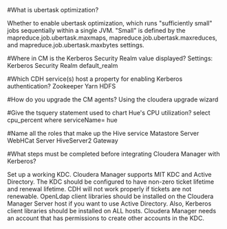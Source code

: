 #What is ubertask optimization?

 Whether to enable ubertask optimization, which runs "sufficiently small" jobs sequentially within a single JVM. "Small" is defined by the mapreduce.job.ubertask.maxmaps, mapreduce.job.ubertask.maxreduces, and mapreduce.job.ubertask.maxbytes settings.


#Where in CM is the Kerberos Security Realm value displayed?
Settings: Kerberos Security Realm
default_realm


#Which CDH service(s) host a property for enabling Kerberos authentication?
Zookeeper
Yarn 
HDFS

#How do you upgrade the CM agents?
Using the cloudera upgrade wizard


#Give the tsquery statement used to chart Hue's CPU utilization?
select cpu_percent where serviceName= hue


#Name all the roles that make up the Hive service
Matastore Server
WebHCat Server
HiveServer2
Gateway


#What steps must be completed before integrating Cloudera Manager with Kerberos?

Set up a working KDC. Cloudera Manager supports MIT KDC and Active Directory.
The KDC should be configured to have non-zero ticket lifetime and renewal lifetime. CDH will not work properly if tickets are not renewable.
OpenLdap client libraries should be installed on the Cloudera Manager Server host if you want to use Active Directory. Also, Kerberos client libraries should be installed on ALL hosts.
Cloudera Manager needs an account that has permissions to create other accounts in the KDC.



